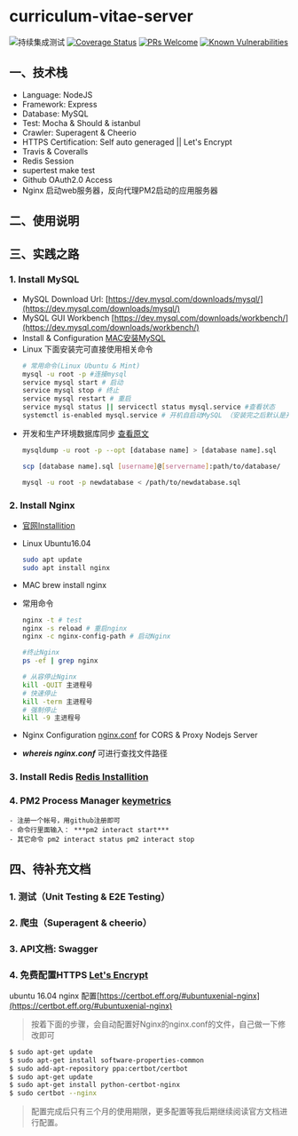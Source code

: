 # curriculum-vitae-server
![持续集成测试](https://travis-ci.org/TaylorPzreal/curriculum-vitae-server.svg?branch=master)
    [![Coverage Status](https://coveralls.io/repos/github/TaylorPzreal/curriculum-vitae-server/badge.svg)](https://coveralls.io/github/TaylorPzreal/curriculum-vitae-server)
    [![PRs Welcome](https://img.shields.io/badge/PRs-welcome-brightgreen.svg?style=flat-square)](http://makeapullrequest.com)
    [![Known Vulnerabilities](https://snyk.io/test/github/taylorpzreal/curriculum-vitae-server/badge.svg)](https://snyk.io/test/github/taylorpzreal/curriculum-vitae-server)

## 一、技术栈
- Language: NodeJS
- Framework: Express
- Database: MySQL
- Test: Mocha & Should & istanbul
- Crawler: Superagent & Cheerio
- HTTPS Certification: Self auto generaged || Let's Encrypt
- Travis & Coveralls
- Redis Session
- supertest make test
- Github OAuth2.0 Access
- Nginx 启动web服务器，反向代理PM2启动的应用服务器

## 二、使用说明


## 三、实践之路
### 1. Install MySQL

- MySQL Download Url: [https://dev.mysql.com/downloads/mysql/](https://dev.mysql.com/downloads/mysql/)
- MySQL GUI Workbench [https://dev.mysql.com/downloads/workbench/](https://dev.mysql.com/downloads/workbench/)
- Install & Configuration [MAC安装MySQL](https://taylorpzreal.blogspot.com/2017/07/macmysql.html)
- Linux 下面安装完可直接使用相关命令
    ```bash
    # 常用命令(Linux Ubuntu & Mint)
    mysql -u root -p #连接mysql
    service mysql start # 启动
    service mysql stop # 终止
    service mysql restart # 重启
    service mysql status || servicectl status mysql.service #查看状态
    systemctl is-enabled mysql.service # 开机自启动MySQL （安装完之后默认是开机启动的）
    ```
- 开发和生产环境数据库同步 [查看原文](https://taylorpzreal.blogspot.com/2017/07/how-to-migrate-mysql-database-between.html)
    ```sh
    mysqldump -u root -p --opt [database name] > [database name].sql

    scp [database name].sql [username]@[servername]:path/to/database/

    mysql -u root -p newdatabase < /path/to/newdatabase.sql
    ```
### 2. Install Nginx

- [官网Installition](https://www.nginx.com/resources/wiki/start/topics/tutorials/install/)

- Linux Ubuntu16.04 
    ```bash
    sudo apt update
    sudo apt install nginx
    ```
- MAC brew install nginx
- 常用命令

    ```bash
    nginx -t # test
    nginx -s reload # 重启nginx
    nginx -c nginx-config-path # 启动Nginx
    
    #终止Nginx
    ps -ef | grep nginx

    # 从容停止Nginx
    kill -QUIT 主进程号
    # 快速停止
    kill -term 主进程号
    # 强制停止
    kill -9 主进程号
    ```
- Nginx Configuration [nginx.conf](./docs/nginx.conf) for CORS & Proxy Nodejs Server
- ***whereis nginx.conf*** 可进行查找文件路径
### 3. Install Redis [Redis Installition](./docs/redis.md)

### 4. PM2 Process Manager [keymetrics](https://keymetrics.io/)
    - 注册一个帐号，用github注册即可
    - 命令行里面输入： ***pm2 interact start*** 
    - 其它命令 pm2 interact status pm2 interact stop

## 四、待补充文档
### 1. 测试（Unit Testing & E2E Testing）

### 2. 爬虫（Superagent & cheerio）

### 3. API文档: Swagger

### 4. 免费配置HTTPS [Let's Encrypt](https://letsencrypt.org/)
ubuntu 16.04 nginx 配置[https://certbot.eff.org/#ubuntuxenial-nginx](https://certbot.eff.org/#ubuntuxenial-nginx)

> 按着下面的步骤，会自动配置好Nginx的nginx.conf的文件，自己做一下修改即可
```bash
$ sudo apt-get update
$ sudo apt-get install software-properties-common
$ sudo add-apt-repository ppa:certbot/certbot
$ sudo apt-get update
$ sudo apt-get install python-certbot-nginx 
$ sudo certbot --nginx
```
> 配置完成后只有三个月的使用期限，更多配置等我后期继续阅读官方文档进行配置。